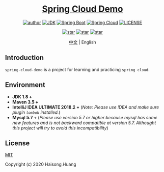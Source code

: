 <h1 align="center"><a href="https://github.com/xkcoding" target="_blank">Spring Cloud Demo</a></h1>
<p align="center">
  <a href="https://seepine.com"><img alt="author" src="https://img.shields.io/badge/author-Haisong.Huang-blue.svg"/></a>
  <a href="https://www.oracle.com/technetwork/java/javase/downloads/index.html"><img alt="JDK" src="https://img.shields.io/badge/JDK-1.8.0_231-orange.svg"/></a>
  <a href="https://docs.spring.io/spring-boot/docs/2.2.5.RELEASE/api/"><img alt="Spring Boot" src="https://img.shields.io/badge/Spring Boot-2.2.5.RELEASE-brightgreen.svg"/></a>
  <a href="https://spring.io/projects/spring-cloud#overview"><img alt="Spring Cloud" src="https://img.shields.io/badge/Spring Cloud-Hoxton.SR3-brightgreen.svg"/></a>
  <a href="https://github.com/xkcoding/spring-boot-demo/blob/master/LICENSE"><img alt="LICENSE" src="https://img.shields.io/github/license/xkcoding/spring-boot-demo.svg"/></a>  
</p>

<p align="center">
  <a href="https://github.com/seepine/spring-cloud-demo/stargazers"><img alt="star" src="https://img.shields.io/github/stars/seepine/spring-cloud-demo.svg?label=Stars&style=social"/></a>
  <a href="https://github.com/seepine/spring-cloud-demo/network/members"><img alt="star" src="https://img.shields.io/github/forks/seepine/spring-cloud-demo.svg?label=Fork&style=social"/></a>
  <a href="https://github.com/seepine/spring-cloud-demo/watchers"><img alt="star" src="https://img.shields.io/github/watchers/seepine/spring-cloud-demo.svg?label=Watch&style=social"/></a>
</p>

<p align="center">
  <span><a href="./README.md">中文</a> | English</span>
</p>

## Introduction

`spring-cloud-demo` is a project for learning and practicing `spring cloud`.

## Environment

- **JDK 1.8 +**
- **Maven 3.5 +**
- **IntelliJ IDEA ULTIMATE 2018.2 +** (*Note: Please use IDEA and make sure plugin `lombok` installed.*)
- **Mysql 5.7 +** (*Please use version 5.7 or higher because mysql has some new features and is not backward compatible at version 5.7. Althought this project will try to avoid this incompatibility*)

## License

[MIT](http://opensource.org/licenses/MIT)

Copyright (c) 2020 Haisong.Huang
